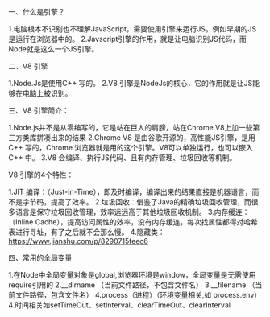 一、什么是引擎？

1.电脑根本不识别也不理解JavaScript，需要使用引擎来运行JS，例如早期的JS是运行在浏览器中的。
2.Javscript引擎的作用，就是让电脑识别JS代码，而Node就是这么一个JS引擎。

二、V8 引擎

1.Node.Js是使用C++ 写的。
2.V8 引擎是NodeJs的核心，它的作用就是让JS能够在电脑上被识别。


三、V8 引擎简介：

1.Node.js并不是从零编写的，它是站在巨人的肩膀，站在Chrome V8上加一些第三方类库拼凑出来的结果
2.Chrome V8 是由谷歌开源的，高性能JS引擎，是用C++ 写的，Chrome 浏览器就是用的这个引擎。V8可以单独运行，也可以嵌入C++ 中。
3.V8 会编译、执行JS代码、且有内存管理、垃圾回收等机制。

V8 引擎的4个特性：

1.JIT 编译：（Just-In-Time），即及时编译，编译出来的结果直接是机器语言，而不是字节码，提高了效率。
2.垃圾回收：借鉴了Java的精确垃圾回收管理，而很多语言是保守垃圾回收管理，效率远远高于其他垃圾回收机制。
3.内存缓连：（Inline Cache），提高访问属性的效率，没有内存缓连，每次找属性都得对哈希表进行寻址，有了之后就不会那么慢。
4.隐藏类：https://www.jianshu.com/p/8290715feec6 


四、常用的全局变量

1.在Node中全局变量对象是global,浏览器环境是window，全局变量是无需使用require引用的
2.__dirname （当前文件路径，不包含文件名）
3.__filename （当前文件路径，包含文件名）
4.process（进程）（环境变量相关,如 process.env）
4.时间相关如setTimeOut、setInterval、clearTimeOut、clearInterval